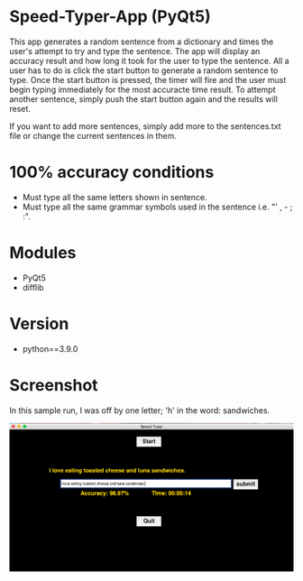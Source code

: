 # Speed-Typer-App (PyQt5)
This app generates a random sentence from a dictionary and times the user's attempt to try and type the sentence. The app will display an accuracy result and how long it took for the user to type the sentence. All a user has to do is click the start button to generate a random sentence to type. Once the start button is pressed, the timer will fire and the user must begin typing immediately for the most accuracte time result. To attempt another sentence, simply push the start button again and the results will reset.

If you want to add more sentences, simply add more to the sentences.txt file or change the current sentences in them. 

# 100% accuracy conditions
- Must type all the same letters shown in sentence. 
- Must type all the same grammar symbols used in the sentence i.e. "' , - ; :". 

# Modules
- PyQt5
- difflib

# Version
- python==3.9.0

# Screenshot
In this sample run, I was off by one letter; 'h' in the word: sandwiches.

![Alt text](https://github.com/MalikCoderGreen/Speed-Typer-App/blob/main/speedTyper.png?raw=true "Speed typer app screenshot")

